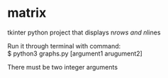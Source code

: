 # matrix
tkinter python project that displays n*rows and n*lines

Run it through terminal with command:   
$ python3 graphs.py [argument1 arugument2]

There must be two integer arguments
